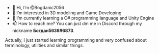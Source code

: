 - 👋 Hi, I’m @Bogdanic2056
- 👀 I’m interested in 3D modeling and Game Developing  
- 🌱 I’m currently learning a C# programming language and Unity Engine
- 📫 How to reach me? You can just dm me in Discord through my nickname **Богдан5636#6873**.

Actually, i just started learning programming and very confused about terminology, utilities and similar things.

<!---
Bogdanic2056/Bogdanic2056 is a ✨ special ✨ repository because its `README.md` (this file) appears on your GitHub profile.
You can click the Preview link to take a look at your changes.
--->
